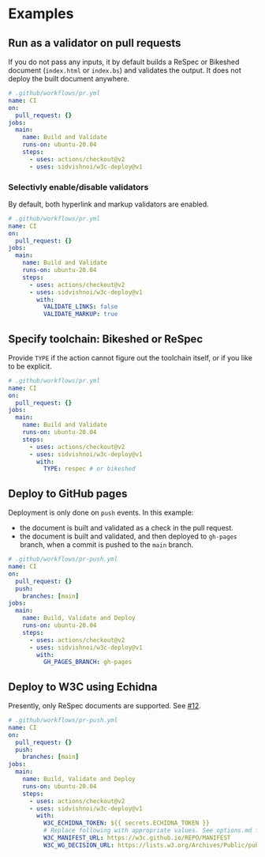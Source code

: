 # Examples

## Run as a validator on pull requests

If you do not pass any inputs, it by default builds a ReSpec or Bikeshed document (`index.html` or `index.bs`) and validates the output. It does not deploy the built document anywhere.

```yaml
# .github/workflows/pr.yml
name: CI
on:
  pull_request: {}
jobs:
  main:
    name: Build and Validate
    runs-on: ubuntu-20.04
    steps:
      - uses: actions/checkout@v2
      - uses: sidvishnoi/w3c-deploy@v1
```

### Selectivly enable/disable validators

By default, both hyperlink and markup validators are enabled.

```yaml
# .github/workflows/pr.yml
name: CI
on:
  pull_request: {}
jobs:
  main:
    name: Build and Validate
    runs-on: ubuntu-20.04
    steps:
      - uses: actions/checkout@v2
      - uses: sidvishnoi/w3c-deploy@v1
        with:
          VALIDATE_LINKS: false
          VALIDATE_MARKUP: true
```

## Specify toolchain: Bikeshed or ReSpec

Provide `TYPE` if the action cannot figure out the toolchain itself, or if you like to be explicit.

```yaml
# .github/workflows/pr.yml
name: CI
on:
  pull_request: {}
jobs:
  main:
    name: Build and Validate
    runs-on: ubuntu-20.04
    steps:
      - uses: actions/checkout@v2
      - uses: sidvishnoi/w3c-deploy@v1
        with:
          TYPE: respec # or bikeshed
```

## Deploy to GitHub pages

Deployment is only done on `push` events. In this example:

- the document is built and validated as a check in the pull request.
- the document is built and validated, and then deployed to `gh-pages` branch, when a commit is pushed to the `main` branch.

```yaml
# .github/workflows/pr-push.yml
name: CI
on:
  pull_request: {}
  push:
    branches: [main]
jobs:
  main:
    name: Build, Validate and Deploy
    runs-on: ubuntu-20.04
    steps:
      - uses: actions/checkout@v2
      - uses: sidvishnoi/w3c-deploy@v1
        with:
          GH_PAGES_BRANCH: gh-pages
```

## Deploy to W3C using Echidna

Presently, only ReSpec documents are supported. See [#12](https://github.com/sidvishnoi/w3c-deploy/issues/12).

```yaml
# .github/workflows/pr-push.yml
name: CI
on:
  pull_request: {}
  push:
    branches: [main]
jobs:
  main:
    name: Build, Validate and Deploy
    runs-on: ubuntu-20.04
    steps:
      - uses: actions/checkout@v2
      - uses: sidvishnoi/w3c-deploy@v1
        with:
          W3C_ECHIDNA_TOKEN: ${{ secrets.ECHIDNA_TOKEN }}
          # Replace following with appropriate values. See options.md for details.
          W3C_MANIFEST_URL: https://w3c.github.io/REPO/MANIFEST
          W3C_WG_DECISION_URL: https://lists.w3.org/Archives/Public/public-group/2014JulSep/1234.html
```
